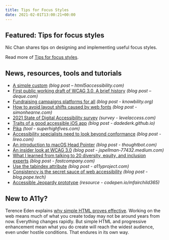 ```yaml
---
title: Tips for Focus Styles
date: 2021-02-01T13:00:21+00:00
---
```


## Featured: Tips for focus styles

Nic Chan shares tips on designing and implementing useful focus styles.

Read more of [Tips for focus styles](https://www.nicchan.me/blog/tips-for-focus-styles/).

## News, resources, tools and tutorials

- [A simple custom](https://html5accessibility.com/stuff/2021/01/24/a-simple-custom/) *(blog post – html5accessibility.com)*
- [First public working draft of WCAG 3.0, A brief history](https://www.deque.com/blog/public-working-draft-wcag-3-history/) *(blog post – deque.com)*
- [Fundraising campaigns platforms for all](https://knowbility.org/blog/2021/accessible-campaigns-funding-platforms/) *(blog post - knowbility.org)*
- [How to avoid layout shifts caused by web fonts](https://simonhearne.com/2021/layout-shifts-webfonts/) *(blog post - simonhearne.com)*
- [2021 State of Digital Accessibility survey](https://www.levelaccess.com/sodar2021/) *(survey - levelaccess.com)*
- [Traits of a good accessible iOS app](https://dadederk.github.io/post/2021-01-21-01/) *(blog post - dadederk.github.io)*
- [Pika](https://superhighfives.com/pika) *(tool - superhighfives.com)*
- [Accessibility specialists need to look beyond conformance](https://www.lireo.com/accessibility-specialists-look-beyond-conformance/) *(blog post - lireo.com)*
- [An introduction to macOS Head Pointer](https://thoughtbot.com/blog/an-introduction-to-macos-head-pointer) *(blog post - thoughtbot.com)*
- [An insider look at WCAG 3.0](https://jspellman-77432.medium.com/an-insider-look-at-wcag-3-0-276e9b964a33) *(blog post - jspellman-77432.medium.com)*
- [What I learned from talking to 20 diversity, equity, and inclusion experts](https://www.fastcompany.com/90590890/what-i-learned-from-talking-to-20-diversity-equity-and-inclusion-experts) *(blog post - fastcompany.com)*
- [Use the tabindex attribute](https://www.a11yproject.com/posts/2021-01-28-how-to-use-the-tabindex-attribute/) *(blog post - a11yproject.com)*
- [Consistency is the secret sauce of web accessibility](https://blog.pope.tech/2021/01/21/consistency-is-the-secret-sauce-of-web-accessibility/) *(blog post - blog.pope.tech)*
- [Accessible Jeopardy prototype](https://codepen.io/mfairchild365/full/XWjLEve) *(resource - codepen.io/mfairchild365)*

## New to A11y?

Terence Eden explains [why simple HTML proves effective](https://shkspr.mobi/blog/2021/01/the-unreasonable-effectiveness-of-simple-html/). Working on the web means much of what you create today may not be around years from now. Everything changes rapidly. But simple HTML and progressive enhancement mean what you do create will reach the widest audience, even under hostile conditions. That endures in its own way.
